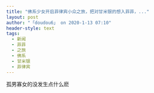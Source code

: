 ```yaml
---
title: "佛系少女开启菲律宾小众之旅，把对甘米银的想入菲菲，..."
layout: post
author: "「doudou6」 on 2020-1-13 07:10"
header-style: text
tags:
  - 新闻
  - 菲菲
  - 之旅
  - 佛系
  - 甘米银
  - 菲律宾
---
```


<head></head>
<body>
 孤男寡女的没发生点什么麽
</body>


